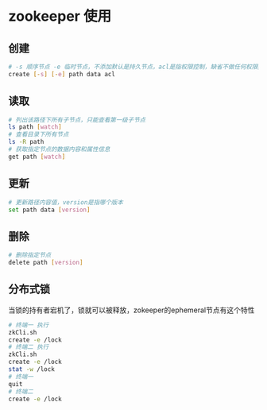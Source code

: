 # zookeeper 使用

## 创建

```bash
# -s 顺序节点 -e 临时节点，不添加默认是持久节点，acl是指权限控制，缺省不做任何权限控制
create [-s] [-e] path data acl
```

## 读取

```bash
# 列出该路径下所有子节点，只能查看第一级子节点
ls path [watch]
# 查看目录下所有节点
ls -R path
# 获取指定节点的数据内容和属性信息
get path [watch]
```

## 更新

```bash
# 更新路径内容值，version是指哪个版本
set path data [version]
```

## 删除

```bash
# 删除指定节点
delete path [version]
```

## 分布式锁
当锁的持有者宕机了，锁就可以被释放，zokeeper的ephemeral节点有这个特性
```bash
# 终端一 执行
zkCli.sh
create -e /lock
# 终端二 执行
zkCli.sh
create -e /lock
stat -w /lock
# 终端一
quit
# 终端二
create -e /lock

```
